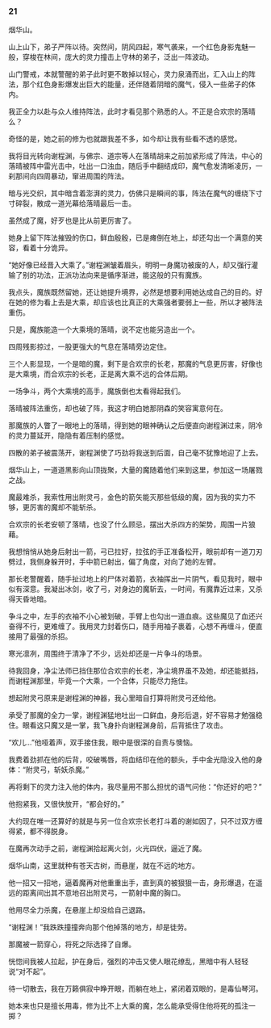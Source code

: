 ### 21

烟华山。

山上山下，弟子严阵以待。突然间，阴风四起，寒气袭来，一个红色身影鬼魅一般，穿梭在林间，庞大的灵力撞击上守林的弟子，泛出一阵波动。

山门警戒，本就警醒的弟子此时更不敢掉以轻心，灵力泉涌而出，汇入山上的阵法，那个红色身影爆发出巨大的能量，还伴随着阴暗的魔气，侵入一些弟子的体内。

我正全力以赴与众人维持阵法，此时才看见那个熟悉的人。不正是合欢宗的落晴么？

奇怪的是，她之前的修为也就跟我差不多，如今却让我有些看不透的感觉。

我将目光转向谢程渊，与佛宗、道宗等人在落晴胡来之前加紧形成了阵法，中心的落晴被阵中雷光击中，吐出一口浊血，随后手中翻结成印，魔气愈发清晰凌厉，一刹那间向四周暴动，窜进周围的阵法。

暗与光交织，其中暗含着澎湃的灵力，仿佛只是瞬间的事，阵法在魔气的缠绕下寸寸碎裂，散成一道光幕给落晴最后一击。

虽然成了魔，好歹也是比从前更厉害了。

她身上留下阵法摧毁的伤口，鲜血殷殷，已是瘫倒在地上，却还勾出一个满意的笑容，看着十分诡异。

“她好像已经晋入大乘了。”谢程渊皱着眉头，明明一身魔功被废的人，却又强行灌输了别的功法，正派功法向来是循序渐进，能这般的只有魔族。

我点头，魔族既然留她，还让她提升境界，必然是想要利用她达成自己的目的。好在她的修为看上去是大乘，却应该也比真正的大乘强者要弱上一些，所以才被阵法重伤。

只是，魔族能造一个大乘境的落晴，说不定也能另造出一个。

四周残影掠过，一股更强大的气息在落晴旁边定住。

三个人影显现，一个是暗的魔，剩下是合欢宗的长老，那魔的气息更厉害，好像也是大乘境，而合欢宗的长老，正是离大乘不远的合体后期。

一场争斗，两个大乘境的高手，魔族倒也太看得起我们。

落晴被阵法重伤，却也破了阵，我这才明白她那阴森的笑容寓意何在。

那魔族的人瞥了一眼地上的落晴，得到她的眼神确认之后便直向谢程渊过来，阴冷的灵力蔓延开，隐隐有着压制的感觉。

四散的弟子被震荡开，谢程渊使了巧劲将我送到后面，自己毫不犹豫地迎了上去。

烟华山上，一道道黑影向山顶拢聚，大量的魔随着他们来到这里，参加这一场屠戮之战。

魔最难杀，我索性用出附灵弓，金色的箭矢能灭那些低级的魔，因为我的实力不够，更厉害的魔却不能斩杀。

合欢宗的长老安顿了落晴，也没了什么顾忌，摆出大杀四方的架势，周围一片狼藉。

我想悄悄从她身后射出一箭，弓已拉好，拉弦的手正准备松开，眼前却有一道刀刃劈过，我侧身躲开时，手中箭已射出，偏了角度，对向了她的左臂。

那长老警醒着，随手扯过地上的尸体对着箭，衣袖挥出一片阴气，看见我时，眼中似有深意。我凝出冰剑，收了弓，对身边的魔斩去，一时间，有魔靠近过来，又杀得天昏地暗。

争斗之中，左手的衣袖不小心被划破，手臂上也勾出一道血痕。这些魔见了血还兴奋得不行，更难缠了。我用灵力封着伤口，随手用袖子裹着，心想不再缠斗，便直接用了最强的杀招。

寒光凛冽，周围终于清净了不少，远处却还是一片争斗的场景。

待我回身，净尘法师已挡住那位合欢宗的长老，净尘境界虽不及她，却还能抵挡，而谢程渊那里，毕竟一个大乘，一个合体，只能尽力拖住。

想起附灵弓原来是谢程渊的神器，我心里暗自打算将附灵弓还给他。

承受了那魔的全力一掌，谢程渊猛地吐出一口鲜血，身形后退，好不容易才勉强稳住。眼看这只魔又是一掌，我飞身扑向谢程渊身前，后背抵住了攻击。

“欢儿...”他哑着声，双手接住我，眼中是很深的自责与懊恼。

我费着劲抓在他的后背，咬破嘴唇，将血结印在他的额头，手中金光隐没入他的身体：“附灵弓，斩妖杀魔。”

再将剩下的灵力注入他的体内，我尽量用不那么担忧的语气问他：“你还好的吧？”

他抱紧我，又很快放开，“都会好的。”

大约现在唯一还算好的就是与另一位合欢宗长老打斗着的谢如因了，只不过双方缠得紧，都不得脱身。

在魔再次动手之前，谢程渊拾起离火剑，火光四伏，逼近了魔。

烟华山南，这里就种有苍天古树，而悬崖，就在不远的地方。

他一招又一招地，逼着魔再对他重重出手，直到真的被狠狠一击，身形爆退，在遥远的距离间出其不意地召出附灵弓，一箭射中魔的胸口。

他用尽全力杀魔，在悬崖上却没给自己退路。

“谢程渊！”我跌跌撞撞奔向那个他掉落的地方，却是徒劳。

那魔被一箭穿心，将死之际选择了自爆。

恍惚间我被人拉起，护在身后，强烈的冲击又使人眼花缭乱，黑暗中有人轻轻说“对不起”。

待一切散去，我在万籁俱寂中睁开眼，而躺在地上，紧闭着双眼的，是毒仙琴河。

她本来也只是擅长用毒，修为比不上大乘的魔，怎么能承受得住他将死的孤注一掷？